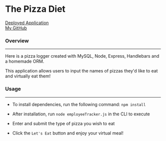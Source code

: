 # The Pizza Diet

[Deployed Application](https://the-pizza-diet.herokuapp.com/)
<br>
[My GitHub](https://github.com/asharma1398)

### Overview 
***

Here is a pizza logger created with MySQL, Node, Express, Handlebars and a homemade ORM. 

This application allows users to input the names of pizzas they'd like to eat and virtually eat them!

### Usage 
***

- To install dependencies, run the following command: ```npm install```

- After installation, run ```node employeeTracker.js``` in the CLI to execute

- Enter and submit the type of pizza you wish to eat 

- Click the ```Let's Eat``` button and enjoy your virtual meal!


